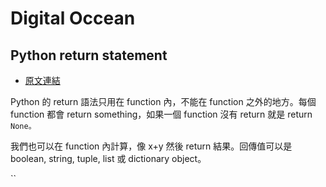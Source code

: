 # Digital Occean

## Python return statement

* [原文連結](https://www.digitalocean.com/community/tutorials/python-return-statement)

Python 的 return 語法只用在 function 內，不能在 function 之外的地方。每個 function 都會 return something，如果一個 function 沒有 return 就是 return `None。`

我們也可以在 function 內計算，像 x+y 然後 return 結果。回傳值可以是 boolean, string, tuple, list 或 dictionary object。

``
